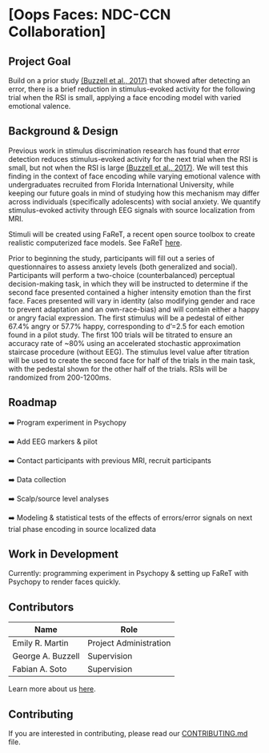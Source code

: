 # [Oops Faces: NDC-CCN Collaboration]

## Project Goal
Build on a prior study [(Buzzell et al., 2017)](https://www.jneurosci.org/content/jneuro/early/2017/02/13/JNEUROSCI.1202-16.2017.full.pdf?versioned=true) that showed after detecting an error, there is a brief reduction in stimulus-evoked activity for the following trial when the RSI is small, applying a face encoding model with varied emotional valence.

## Background & Design
Previous work in stimulus discrimination research has found that error detection reduces stimulus-evoked activity for the next trial when the RSI is small, but not when the RSI is large [(Buzzell et al., 2017)](https://www.jneurosci.org/content/jneuro/early/2017/02/13/JNEUROSCI.1202-16.2017.full.pdf?versioned=true). We will test this finding in the context of face encoding while varying emotional valence with undergraduates recruited from Florida International University, while keeping our future goals in mind of studying how this mechanism may differ across individuals (specifically adolescents) with social anxiety. We quantify stimulus-evoked activity through EEG signals with source localization from MRI. 

Stimuli will be created using FaReT, a recent open source toolbox to create realistic computerized face models. See FaReT [here](https://github.com/fsotoc/FaReT).

Prior to beginning the study, participants will fill out a series of questionnaires to assess anxiety levels (both generalized and social). Participants will perform a two-choice (counterbalanced) perceptual decision-making task, in which they will be instructed to determine if the second face presented contained a higher intensity emotion than the first face. Faces presented will vary in identity (also modifying gender and race to prevent adaptation and an own-race-bias) and will contain either a happy or angry facial expression. The first stimulus will be a pedestal of either 67.4% angry or 57.7% happy, corresponding to d’=2.5 for each emotion found in a pilot study. The first 100 trials will be titrated to ensure an accuracy rate of ~80% using an accelerated stochastic approximation staircase procedure (without EEG). The stimulus level value after titration will be used to create the second face for half of the trials in the main task, with the pedestal shown for the other half of the trials. RSIs will be randomized from 200-1200ms.  


## Roadmap
:arrow_right: Program experiment in Psychopy

:arrow_right: Add EEG markers & pilot

:arrow_right: Contact participants with previous MRI, recruit participants

:arrow_right: Data collection

:arrow_right: Scalp/source level analyses

:arrow_right: Modeling & statistical tests of the effects of errors/error signals on next trial phase encoding in source localized data
 


## Work in Development
Currently: programming experiment in Psychopy & setting up FaReT with Psychopy to render faces quickly.


## Contributors
| Name | Role |
| ---  | ---  |
| Emily R. Martin | Project Administration |
| George A. Buzzell | Supervision |
| Fabian A. Soto | Supervision |

Learn more about us [here](https://www.ndclab.com/people).

## Contributing
If you are interested in contributing, please read our [CONTRIBUTING.md](CONTRIBUTING.md) file.

